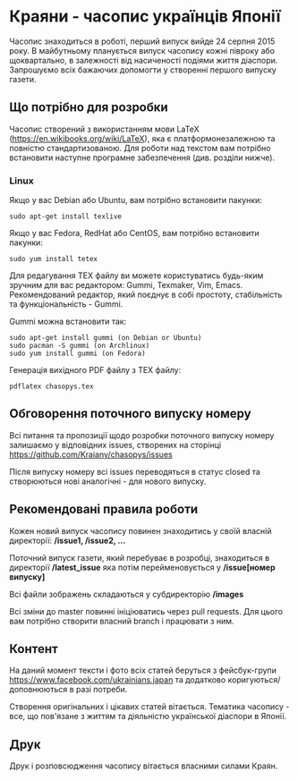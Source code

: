 # Краяни - часопис українців Японії
Часопис знаходиться в роботі, перший випуск вийде 24 серпня 2015 року. В майбутньому планується випуск часопису кожні півроку або щоквартально, в залежності від насиченості подіями життя діаспори. Запрошуємо всіх бажаючих допомогти у створенні першого випуску газети.

## Що потрібно для розробки
Часопис створений з використанням мови LaTeX (https://en.wikibooks.org/wiki/LaTeX), яка є платформонезалежною та повністю стандартизованою. Для роботи над текстом вам потрібно встановити наступне програмне забезпечення (див. розділи нижче).

### Linux
Якщо у вас Debian або Ubuntu, вам потрібно встановити пакунки:

```shell
sudo apt-get install texlive
```

Якщо у вас Fedora, RedHat або CentOS, вам потрібно встановити пакунки:

```shell
sudo yum install tetex
```

Для редагування TEX файлу ви можете користуватись будь-яким зручним для вас редактором: Gummi, Texmaker, Vim, Emacs. Рекомендований редактор, який поєднує в собі простоту, стабільність та функціональність - Gummi.

Gummi можна встановити так:
```shell
sudo apt-get install gummi (on Debian or Ubuntu)
sudo pacman -S gummi (on Archlinux)
sudo yum install gummi (on Fedora)
```

Генерація вихідного PDF файлу з TEX файлу:

```shell
pdflatex chasopys.tex
```

## Обговорення поточного випуску номеру
Всі питання та пропозиції щодо розробки поточного випуску номеру залишаємо у відповідних issues, створених на сторінці https://github.com/Kraiany/chasopys/issues

Після випуску номеру всі issues переводяться в статус closed та створюються нові аналогічні - для нового випуску.

## Рекомендовані правила роботи
Кожен новий випуск часопису повинен знаходитись у своїй власній директорії: __/issue1, /issue2, ...__

Поточний випуск газети, який перебуває в розробці, знаходиться в директорії __/latest\_issue__ яка потім перейменовується у __/issue[номер випуску]__

Всі файли зображень складаються у субдиректорію __/images__

Всі зміни до master повинні ініціюватись через pull requests. Для цього вам потрібно створити власний branch і працювати з ним.

## Контент
На даний момент тексти і фото всіх статей беруться з фейсбук-групи https://www.facebook.com/ukrainians.japan та додатково коригуються/доповнюються в разі потреби.

Створення оригінальних і цікавих статей вітається. Тематика часопису - все, що пов'язане з життям та діяльністю української діаспори в Японії.

## Друк
Друк і розповсюдження часопису вітається власними силами Краян.
